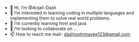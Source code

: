 - 👋 Hi, I’m @Anjali-Dash
- 👀 I’m interested in learning coding in multiple languages and implementing them to solve real world problems.
- 🌱 I’m currently learning html and java
- 💞️ I’m looking to collaborate on ...
- 📫 How to reach me mail- dashjyotirmayee123@gmail.com

<!---
Anjali-Dash/Anjali-Dash is a ✨ special ✨ repository because its `README.md` (this file) appears on your GitHub profile.
You can click the Preview link to take a look at your changes.
--->
